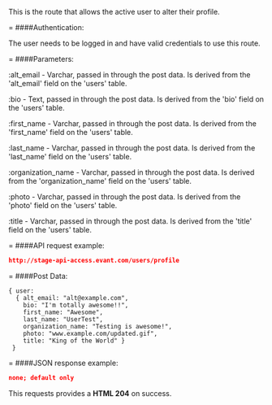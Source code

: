 <!-- --- title: PUT /users/profile -->

This is the route that allows the active user to alter their profile.

=
####Authentication:

The user needs to be logged in and have valid credentials to use this route.

=
####Parameters:

:alt_email - Varchar, passed in through the post data. Is derived from the 'alt_email' field on the 'users' table.

:bio  - Text, passed in through the post data. Is derived from the 'bio' field on the 'users' table. 

:first_name - Varchar, passed in through the post data. Is derived from the 'first_name' field on the 'users' table.

:last_name - Varchar, passed in through the post data. Is derived from the 'last_name' field on the 'users' table.

:organization_name - Varchar, passed in through the post data. Is derived from the 'organization_name' field on the 'users' table. 

:photo - Varchar, passed in through the post data. Is derived from the 'photo' field on the 'users' table.

:title - Varchar, passed in through the post data. Is derived from the 'title' field on the 'users' table.

=
####API request example:
```json
http://stage-api-access.evant.com/users/profile
```

=
####Post Data:
```
{ user: 
  { alt_email: "alt@example.com", 
    bio: "I'm totally awesome!!", 
    first_name: "Awesome", 
    last_name: "UserTest", 
    organization_name: "Testing is awesome!", 
    photo: "www.example.com/updated.gif", 
    title: "King of the World" }
 }
```

=
####JSON response example:

```json
none; default only
```

This requests provides a <strong>HTML 204</strong> on success.